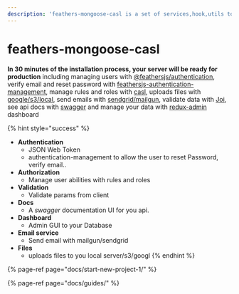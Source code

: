 ```yaml
---
description: 'feathers-mongoose-casl is a set of services,hook,utils to your feathers server'
---
```


# feathers-mongoose-casl

**In 30 minutes of the installation process, your server will be ready for production** including managing users with [@feathersjs/authentication](https://github.com/feathersjs/authentication), verify email and reset password with [feathersjs-authentication-management](https://github.com/feathers-plus/feathers-authentication-management), manage rules and roles with [casl](https://github.com/stalniy/casl), uploads files with [google/s3/local](https://github.com/feathersjs-ecosystem/feathers-blob), send emails with [sendgrid/mailgun](https://github.com/feathersjs-ecosystem/feathers-mailer), validate data with [Joi](https://github.com/hapijs/joi), see api docs with [swagger](https://swagger.io/) and manage your data with [redux-admin](https://www.npmjs.com/package/redux-admin) dashboard

{% hint style="success" %}
* **Authentication**
  * JSON Web Token
  * authentication-management to allow the user to reset Password, verify email..
* **Authorization**
  * Manage user abilities with rules and roles
* **Validation**
  * Validate params from client
* **Docs**
  *  A _swagger_ documentation UI for you api.
* **Dashboard**
  * Admin GUI to your Database
* **Email service**
  * Send email with mailgun/sendgrid
* **Files**
  * uploads files to you local server/s3/googl
{% endhint %}

  
  


{% page-ref page="docs/start-new-project-1/" %}

{% page-ref page="docs/guides/" %}

